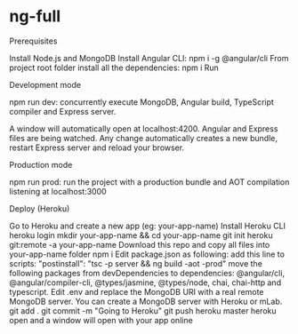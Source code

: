 # ng-full

Prerequisites

Install Node.js and MongoDB
Install Angular CLI: npm i -g @angular/cli
From project root folder install all the dependencies: npm i
Run

Development mode

npm run dev: concurrently execute MongoDB, Angular build, TypeScript compiler and Express server.

A window will automatically open at localhost:4200. Angular and Express files are being watched. Any change automatically creates a new bundle, restart Express server and reload your browser.

Production mode

npm run prod: run the project with a production bundle and AOT compilation listening at localhost:3000

Deploy (Heroku)

Go to Heroku and create a new app (eg: your-app-name)
Install Heroku CLI
heroku login
mkdir your-app-name && cd your-app-name
git init
heroku git:remote -a your-app-name
Download this repo and copy all files into your-app-name folder
npm i
Edit package.json as following:
add this line to scripts: "postinstall": "tsc -p server && ng build -aot -prod"
move the following packages from devDependencies to dependencies: @angular/cli, @angular/compiler-cli, @types/jasmine, @types/node, chai, chai-http and typescript.
Edit .env and replace the MongoDB URI with a real remote MongoDB server. You can create a MongoDB server with Heroku or mLab.
git add .
git commit -m "Going to Heroku"
git push heroku master
heroku open and a window will open with your app online
